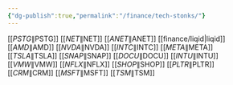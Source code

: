 ```yaml
---
{"dg-publish":true,"permalink":"/finance/tech-stonks/"}
---
```



[[$PSTG\|$PSTG]]
[[$NET\|$NET]]
[[$ANET\|$ANET]]
[[finance/liqid\|liqid]]
[[$AMD\|$AMD]]
[[$NVDA\|$NVDA]]
[[$INTC\|$INTC]]
[[$META\|$META]]
[[$TSLA\|$TSLA]]
[[$SNAP\|$SNAP]]
[[$DOCU\|$DOCU]]
[[$INTU\|$INTU]]
[[$VMW\|$VMW]]
[[$NFLX\|$NFLX]]
[[$SHOP\|$SHOP]]
[[$PLTR\|$PLTR]]
[[$CRM\|$CRM]]
[[$MSFT\|$MSFT]]
[[$TSM\|$TSM]]